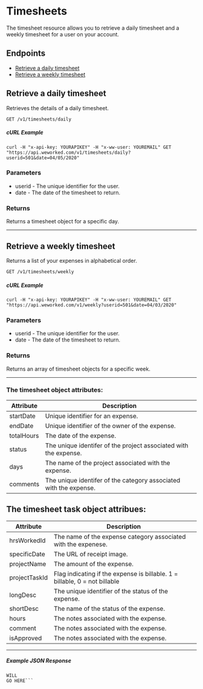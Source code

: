 
# Timesheets
The timesheet resource allows you to retrieve a daily timesheet and a weekly timesheet for a user on your account.

## Endpoints
* [Retrieve a daily timesheet](#retrieve-a-daily-timesheet)
* [Retrieve a weekly timesheet](#retrieve-a-weekly-timesheet)

## Retrieve a daily timesheet
Retrieves the details of a daily timesheet. 

`GET /v1/timesheets/daily`

##### cURL Example
`curl -H "x-api-key: YOURAPIKEY" -H "x-ww-user: YOUREMAIL" GET "https://api.weworked.com/v1/timesheets/daily?userid=501&date=04/05/2020"`

### Parameters
* userid - The unique identifier for the user.
* date - The date of the timesheet to return.

### Returns
Returns a timesheet object for a specific day.

-------------

## Retrieve a weekly timesheet
Returns a list of your expenses in alphabetical order.

`GET /v1/timesheets/weekly`

##### cURL Example
`curl -H "x-api-key: YOURAPIKEY" -H "x-ww-user: YOUREMAIL" GET "https://api.weworked.com/v1/weekly?userid=501&date=04/03/2020"`

### Parameters
* userid - The unique identifier for the user.
* date - The date of the timesheet to return.

### Returns
Returns an array of timesheet objects for a specific week.

-------------

### The timesheet object attributes:

| Attribute  | Description   |
| ---------- | ------------- |
| startDate   | Unique identifier for an expense.  |
| endDate       | Unique identifier of the owner of the expense.  |
| totalHours    | The date of the expense. |
| status       | The unique identifer of the project associated with the expense.  |
| days      | The name of the project associated with the expense.  |
| comments        | The unique identifer of the category associated with the expense.  |

## The timesheet task object attribues:
| Attribute  | Description   |
| ---------- | ------------- |
| hrsWorkedId    | The name of the expense category associated with the expenese.  |
| specificDate   | The URL of receipt image.  |
| projectName  | The amount of the expense.  |
| projectTaskId    | Flag indicating if the expense is billable. 1 = billable, 0 = not billable |
| longDesc    | The unique identifier of the status of the expense. |
| shortDesc    | The name of the status of the expense. |
| hours    | The notes associated with the expense. |
| comment    | The notes associated with the expense. |
| isApproved    | The notes associated with the expense. |

-------------

##### Example JSON Response
```SAMPLE RESPONSE
WILL
GO HERE```
